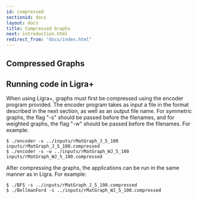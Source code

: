 ```yaml
---
id: compressed
sectionid: docs
layout: docs
title: Compressed Graphs
next: introduction.html
redirect_from: "docs/index.html"
---
```


Compressed Graphs
----------

Running code in Ligra+ 
-----------
When using Ligra+, graphs must first be compressed using the encoder
program provided. The encoder program takes as input a file in the
format described in the next section, as well as an output file
name. For symmetric graphs, the flag "-s" should be passed before the
filenames, and for weighted graphs, the flag "-w" should be passed
before the filenames. For example:

```
$ ./encoder -s ../inputs/rMatGraph_J_5_100 inputs/rMatGraph_J_5_100.compressed
$ ./encoder -s -w ../inputs/rMatGraph_WJ_5_100 inputs/rMatGraph_WJ_5_100.compressed
```
 
 After compressing the graphs, the applications can be run in the same
 manner as in Ligra. For example:

 ```
 $ ./BFS -s ../inputs/rMatGraph_J_5_100.compressed
 $ ./BellmanFord -s ../inputs/rMatGraph_WJ_5_100.compressed
